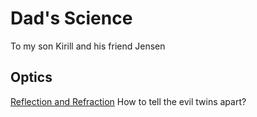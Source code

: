 # Dad's Science

To my son Kirill and his friend Jensen

## Optics

[Reflection and Refraction](reflection-refraction/) How to tell the evil twins apart?
